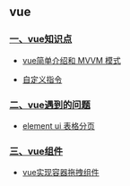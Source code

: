 ## vue
### [一、vue知识点](./base/home.md)
* [vue简单介绍和 MVVM 模式](./base/vue-init.md)

* [自定义指令](./base/directive.md)

### [二、vue遇到的问题](./problem/HOME.md)
* [element ui 表格分页](./problem/ElementTablePagination.md)

### [三、vue组件](./compontents/home.md)
* [vue实现容器拖拽组件](./compontents/drag-contain.md)
